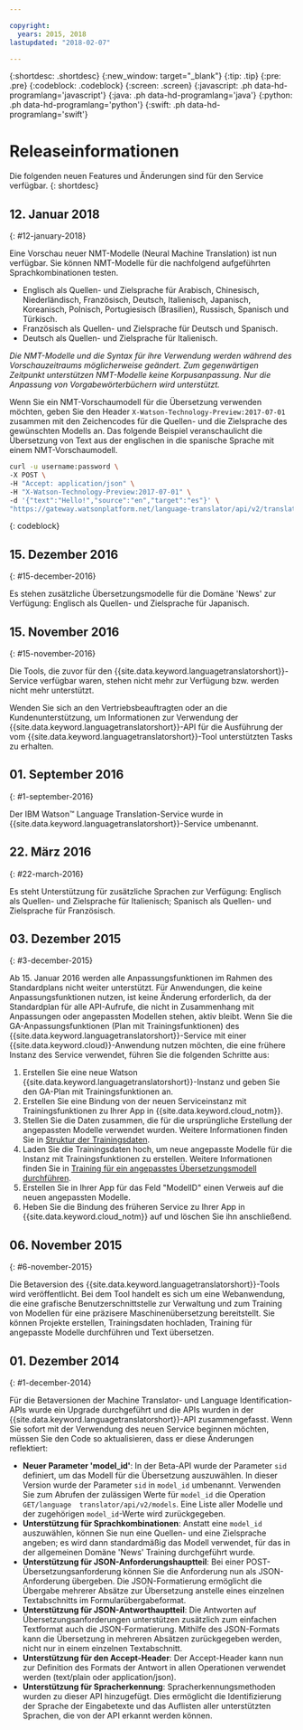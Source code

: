 ```yaml
---

copyright:
  years: 2015, 2018
lastupdated: "2018-02-07"

---
```


{:shortdesc: .shortdesc}
{:new_window: target="_blank"}
{:tip: .tip}
{:pre: .pre}
{:codeblock: .codeblock}
{:screen: .screen}
{:javascript: .ph data-hd-programlang='javascript'}
{:java: .ph data-hd-programlang='java'}
{:python: .ph data-hd-programlang='python'}
{:swift: .ph data-hd-programlang='swift'}

# Releaseinformationen

Die folgenden neuen Features und Änderungen sind für den Service verfügbar.
{: shortdesc}

## 12. Januar 2018
{: #12-january-2018}

Eine Vorschau neuer NMT-Modelle (Neural Machine Translation) ist nun verfügbar. Sie können NMT-Modelle für die nachfolgend aufgeführten Sprachkombinationen testen. 

- Englisch als Quellen- und Zielsprache für Arabisch, Chinesisch, Niederländisch, Französisch, Deutsch, Italienisch, Japanisch, Koreanisch, Polnisch, Portugiesisch (Brasilien), Russisch, Spanisch und Türkisch.
- Französisch als Quellen- und Zielsprache für Deutsch und Spanisch.
- Deutsch als Quellen- und Zielsprache für Italienisch.

*Die NMT-Modelle und die Syntax für ihre Verwendung werden während des Vorschauzeitraums möglicherweise geändert. Zum gegenwärtigen Zeitpunkt unterstützen NMT-Modelle keine Korpusanpassung. Nur die Anpassung von Vorgabewörterbüchern wird unterstützt.*

Wenn Sie ein NMT-Vorschaumodell für die Übersetzung verwenden möchten, geben Sie den Header `X-Watson-Technology-Preview:2017-07-01` zusammen mit den Zeichencodes für die Quellen- und die Zielsprache des gewünschten Modells an. Das folgende Beispiel veranschaulicht die Übersetzung von Text aus der englischen in die spanische Sprache mit einem NMT-Vorschaumodell.

```bash
curl -u username:password \
-X POST \
-H "Accept: application/json" \
-H "X-Watson-Technology-Preview:2017-07-01" \
-d '{"text":"Hello!","source":"en","target":"es"}' \
"https://gateway.watsonplatform.net/language-translator/api/v2/translate"
```
{: codeblock}


## 15. Dezember 2016
{: #15-december-2016}

Es stehen zusätzliche Übersetzungsmodelle für die Domäne 'News' zur Verfügung: Englisch als Quellen- und Zielsprache für Japanisch.

## 15. November 2016
{: #15-november-2016}

Die Tools, die zuvor für den {{site.data.keyword.languagetranslatorshort}}-Service verfügbar waren, stehen nicht mehr zur Verfügung bzw. werden nicht mehr unterstützt. 

Wenden Sie sich an den Vertriebsbeauftragten oder an die Kundenunterstützung, um Informationen zur Verwendung der {{site.data.keyword.languagetranslatorshort}}-API für die Ausführung der vom {{site.data.keyword.languagetranslatorshort}}-Tool unterstützten Tasks zu erhalten.

## 01. September 2016
{: #1-september-2016}

Der IBM Watson&trade; Language Translation-Service wurde in {{site.data.keyword.languagetranslatorshort}}-Service umbenannt.

## 22. März 2016
{: #22-march-2016}

Es steht Unterstützung für zusätzliche Sprachen zur Verfügung: Englisch als Quellen- und Zielsprache für Italienisch; Spanisch als Quellen- und Zielsprache für Französisch.

## 03. Dezember 2015
{: #3-december-2015}

Ab 15. Januar 2016 werden alle Anpassungsfunktionen im Rahmen des Standardplans nicht weiter unterstützt. Für Anwendungen, die keine Anpassungsfunktionen nutzen, ist keine Änderung erforderlich, da der Standardplan für alle API-Aufrufe, die nicht in Zusammenhang mit Anpassungen oder angepassten Modellen stehen, aktiv bleibt. Wenn Sie die GA-Anpassungsfunktionen (Plan mit Trainingsfunktionen) des {{site.data.keyword.languagetranslatorshort}}-Service mit einer {{site.data.keyword.cloud}}-Anwendung nutzen möchten, die eine frühere Instanz des Service verwendet, führen Sie die folgenden Schritte aus:

1.  Erstellen Sie eine neue Watson {{site.data.keyword.languagetranslatorshort}}-Instanz und geben Sie den GA-Plan mit Trainingsfunktionen an.
1.  Erstellen Sie eine Bindung von der neuen Serviceinstanz mit Trainingsfunktionen zu Ihrer App in {{site.data.keyword.cloud_notm}}.
1.  Stellen Sie die Daten zusammen, die für die ursprüngliche Erstellung der angepassten Modelle verwendet wurden. Weitere Informationen finden Sie in [Struktur der Trainingsdaten](/docs/services/language-translator/customizing.html#structure).
1.  Laden Sie die Trainingsdaten hoch, um neue angepasste Modelle für die Instanz mit Trainingsfunktionen zu erstellen. Weitere Informationen finden Sie in [Training für ein angepasstes Übersetzungsmodell durchführen](/docs/services/language-translator/customizing.html#training).
1.  Erstellen Sie in Ihrer App für das Feld "ModelID" einen Verweis auf die neuen angepassten Modelle.
1.  Heben Sie die Bindung des früheren Service zu Ihrer App in {{site.data.keyword.cloud_notm}} auf und löschen Sie ihn anschließend.

## 06. November 2015
{: #6-november-2015}

Die Betaversion des {{site.data.keyword.languagetranslatorshort}}-Tools wird veröffentlicht. Bei dem Tool handelt es sich um eine Webanwendung, die eine grafische Benutzerschnittstelle zur Verwaltung und zum Training von Modellen für eine präzisere Maschinenübersetzung bereitstellt. Sie können Projekte erstellen, Trainingsdaten hochladen, Training für angepasste Modelle durchführen und Text übersetzen.

## 01. Dezember 2014
{: #1-december-2014}

Für die Betaversionen der Machine Translator- und Language Identification-APIs wurde ein Upgrade durchgeführt und die APIs wurden in der {{site.data.keyword.languagetranslatorshort}}-API zusammengefasst. Wenn Sie sofort mit der Verwendung des neuen Service beginnen möchten, müssen Sie den Code so aktualisieren, dass er diese Änderungen reflektiert:

- **Neuer Parameter 'model\_id'**: In der Beta-API wurde der Parameter `sid` definiert, um das Modell für die Übersetzung auszuwählen. In dieser Version wurde der Parameter `sid` in `model_id` umbenannt. Verwenden Sie zum Abrufen der zulässigen Werte für `model_id` die Operation `GET/language  translator/api/v2/models`. Eine Liste aller Modelle und der zugehörigen `model_id`-Werte wird zurückgegeben.
- **Unterstützung für Sprachkombinationen**: Anstatt eine `model_id` auszuwählen, können Sie nun eine Quellen- und eine Zielsprache angeben; es wird dann standardmäßig das Modell verwendet, für das in der allgemeinen Domäne 'News' Training durchgeführt wurde.
- **Unterstützung für JSON-Anforderungshauptteil**: Bei einer POST-Übersetzungsanforderung können Sie die Anforderung nun als JSON-Anforderung übergeben. Die JSON-Formatierung ermöglicht die Übergabe mehrerer Absätze zur Übersetzung anstelle eines einzelnen Textabschnitts im Formularübergabeformat.
- **Unterstützung für JSON-Antworthauptteil**: Die Antworten auf Übersetzungsanforderungen unterstützen zusätzlich zum einfachen Textformat auch die JSON-Formatierung. Mithilfe des JSON-Formats kann die Übersetzung in mehreren Absätzen zurückgegeben werden, nicht nur in einem einzelnen Textabschnitt.
- **Unterstützung für den Accept-Header**: Der Accept-Header kann nun zur Definition des Formats der Antwort in allen Operationen verwendet werden (text/plain oder application/json).
- **Unterstützung für Spracherkennung**: Spracherkennungsmethoden wurden zu dieser API hinzugefügt. Dies ermöglicht die Identifizierung der Sprache der Eingabetexte und das Auflisten aller unterstützten Sprachen, die von der API erkannt werden können.

